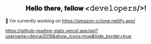 
<div align="center">
<h2> 𝐇𝐞𝐥𝐥𝐨 𝐭𝐡𝐞𝐫𝐞, 𝐟𝐞𝐥𝐥𝐨𝐰 <𝚍𝚎𝚟𝚎𝚕𝚘𝚙𝚎𝚛𝚜/>! </h2>
</div>

🔭 I’m currently working on https://amazon-cclone.netlify.app/


https://github-readme-stats.vercel.app/api?username=devraj2018&show_icons=true&hide_border=true




